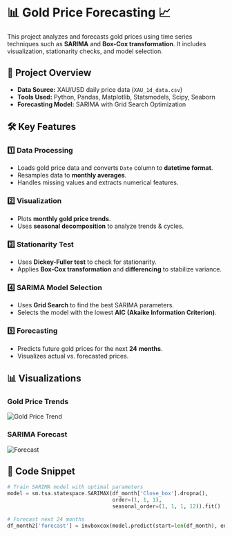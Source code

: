 # 📊 Gold Price Forecasting 📈

This project analyzes and forecasts gold prices using time series techniques such as **SARIMA** and **Box-Cox transformation**. It includes visualization, stationarity checks, and model selection.

## 📂 Project Overview

- **Data Source:** XAU/USD daily price data (`XAU_1d_data.csv`)
- **Tools Used:** Python, Pandas, Matplotlib, Statsmodels, Scipy, Seaborn
- **Forecasting Model:** SARIMA with Grid Search Optimization

## 🛠 Key Features

### 1️⃣ **Data Processing**
- Loads gold price data and converts `Date` column to **datetime format**.
- Resamples data to **monthly averages**.
- Handles missing values and extracts numerical features.

### 2️⃣ **Visualization**
- Plots **monthly gold price trends**.
- Uses **seasonal decomposition** to analyze trends & cycles.

### 3️⃣ **Stationarity Test**
- Uses **Dickey-Fuller test** to check for stationarity.
- Applies **Box-Cox transformation** and **differencing** to stabilize variance.

### 4️⃣ **SARIMA Model Selection**
- Uses **Grid Search** to find the best SARIMA parameters.
- Selects the model with the lowest **AIC (Akaike Information Criterion)**.

### 5️⃣ **Forecasting**
- Predicts future gold prices for the next **24 months**.
- Visualizes actual vs. forecasted prices.

## 📊 Visualizations

### **Gold Price Trends**
![Gold Price Trend](https://github.com/user-attachments/assets/31640ad1-fbb3-431c-8ccd-45d35d24912a)

### **SARIMA Forecast**
![Forecast](https://github.com/user-attachments/assets/d57e6caa-72db-4bf1-9983-3081c17c0f93)

## 📝 Code Snippet

```python
# Train SARIMA model with optimal parameters
model = sm.tsa.statespace.SARIMAX(df_month['Close_box'].dropna(),
                                  order=(1, 1, 1),
                                  seasonal_order=(1, 1, 1, 12)).fit()
                                  
# Forecast next 24 months
df_month2['forecast'] = invboxcox(model.predict(start=len(df_month), end=len(df_month2)-1), lmbda)
